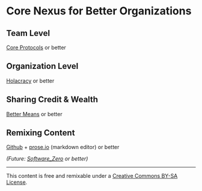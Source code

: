 Core Nexus for Better Organizations
===================================

Team Level
----------
[Core Protocols](http://liveingreatness.com/files/core-protocols-3.03.html) or better

Organization Level
------------------
[Holacracy](http://www.holacracy.org/sites/default/files/resources/holacracy_constitution_v3.0_0.pdf) or better
    
Sharing Credit & Wealth
-----------------------
[Better Means](http://bettermeans.com/front/open_enterprise_governance_model.html) or better

Remixing Content
----------------

[Github](https://help.github.com/) + [prose.io](http://prose.io/) (markdown editor) or better

_(Future: [Software_Zero](http://enlightenedstructure.org/Software_Zero/) or better)_



* * *

This content is free and remixable under a
<a rel="license" href="http://creativecommons.org/licenses/by-sa/3.0/">Creative Commons BY-SA License</a>.

